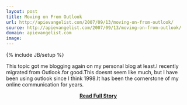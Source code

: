 ```yaml
---
layout: post
title: Moving on From Outlook
url: http://apievangelist.com/2007/09/13/moving-on-from-outlook/
source: http://apievangelist.com/2007/09/13/moving-on-from-outlook/
domain: apievangelist.com
image: 
---
```

{% include JB/setup %}<p>This topic got me blogging again on my personal blog at least.I recently migrated from Outlook.for good.This doesnt seem like much, but I have been using outlook since I think 1998.It has been the cornerstone of my online communication for years.</p>
<center><p><a href="http://apievangelist.com/2007/09/13/moving-on-from-outlook/" style='padding:25px; font-sze:18px; font-weight: bold;'>Read Full Story</a></p></center>
